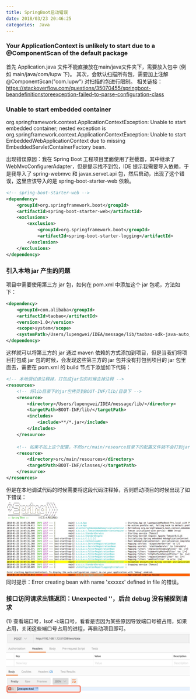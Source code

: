 ```yaml
---
title: SpringBoot启动错误
date: 2018/03/23 20:46:25
categories:　Java
---
```



### Your ApplicationContext is unlikely to start due to a @ComponentScan of the default package
首先 Application.java 文件不能直接放在main/java文件夹下，需要放入包中 (例如 main/java/com/lupw 下)。
其次，会默认扫描所有包，需要加上注解 @ComponentScan("com.lupw") 对扫描的包进行限制。
相关链接：https://stackoverflow.com/questions/35070455/springboot-beandefinitionstoreexception-failed-to-parse-configuration-class
<!-- more -->

### Unable to start embedded container
org.springframework.context.ApplicationContextException: Unable to start embedded container; 
nested exception is org.springframework.context.ApplicationContextException: 
Unable to start EmbeddedWebApplicationContext due to missing EmbeddedServletContainerFactory bean.

出现错误原因：我在 Spring Boot 工程项目里面使用了拦截器，其中继承了 WebMvcConfigurerAdapter，但是提示找不到包，IDE 提示我需要导入依赖，于是我导入了 spring-webmvc 和 javax.servet.api 包，然后启动，出现了这个错误，这里应该导入的是  spring-boot-starter-web 依赖。

```xml
<!-- spring-boot-starter-web -->
<dependency>
    <groupId>org.springframework.boot</groupId>
    <artifactId>spring-boot-starter-web</artifactId>
    <exclusions>
        <exclusion>
            <groupId>org.springframework.boot</groupId>
            <artifactId>spring-boot-starter-logging</artifactId>
        </exclusion>
    </exclusions>
</dependency>
```

### 引入本地 jar 产生的问题
项目中需要使用第三方 jar 包，如何在 pom.xml 中添加这个 jar 包呢，方法如下：

```xml
<dependency>
    <groupId>com.alibaba</groupId>
    <artifactId>taobao</artifactId>
    <version>1.0</version>
    <scope>system</scope>
    <systemPath>/Users/lupengwei/IDEA/message/lib/taobao-sdk-java-auto_1455733249969-20160722.jar</systemPath>
</dependency>
```

这样就可以将第三方的 jar 通过 maven 依赖的方式添加到项目，但是当我们将项目打包成 jar 包的时候，会发现这些第三方的 jar 包并没有打包到项目的 jar 包里面去，需要在 pom.xml 的 build 节点下添加如下代码：

```xml
<!-- 本地调试请注释掉，打包成jar包的时候去掉注释 -->
<resources>
    <!-- 将lib目录下的jar包拷贝到BOOT-INF/lib/目录下 -->
    <resource>
        <directory>/Users/lupengwei/IDEA/message/lib/</directory>
        <targetPath>BOOT-INF/lib/</targetPath>
        <includes>
            <include>**/*.jar</include>
        </includes>
    </resource>

    <!-- 如果不加上这个配置，不然src/main/resource目录下的配置文件就不会打到jar包下去了 -->
    <resource>
        <directory>src/main/resources</directory>
        <targetPath>BOOT-INF/classes/</targetPath>
    </resource>
</resources>
```

但是在本地调试代码的时候需要将这段代码注释掉，否则启动项目的时候出现了如下错误：
![IMAGE](Java-SpringBoot启动错误/145C37620C25457DE85F8194753C5358.jpg)
同时提示：Error creating bean with name 'xxxxxx' defined in file 的错误。

### 接口访问请求出错返回：Unexpected ''，后台 debug 没有捕捉到请求
(1) 查看端口号，lsof -i:端口号，看看是否因为某些原因导致端口号被占用，如果占用，关闭这些端口号占用的进程，再启动项目即可。
![IMAGE](Java-SpringBoot启动错误/F05FE48CCB08B4C0418DFAF60DF39CB6.jpg)